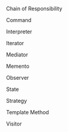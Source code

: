 Chain of Responsibility

Command

Interpreter

Iterator

Mediator

Memento

Observer

State

Strategy

Template Method

Visitor